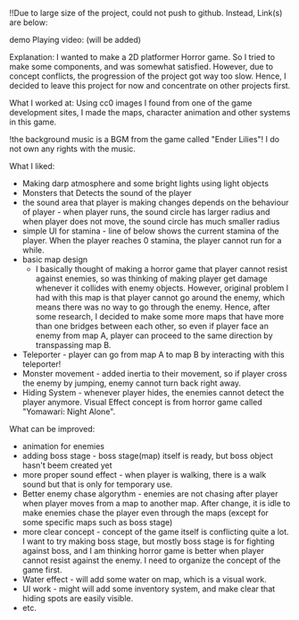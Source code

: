 !!Due to large size of the project, could not push to github. Instead, Link(s) are below:

demo Playing video:
(will be added)

Explanation:
I wanted to make a 2D platformer Horror game. So I tried to make some components, and was somewhat satisfied.
However, due to concept conflicts, the progression of the project got way too slow. 
Hence, I decided to leave this project for now and concentrate on other projects first.

What I worked at:
Using cc0 images I found from one of the game development sites, I made the maps, character animation and other systems in this game.

!the background music is a BGM from the game called "Ender Lilies"! I do not own any rights with the music.

What I liked:
- Making darp atmosphere and some bright lights using light objects
- Monsters that Detects the sound of the player
- the sound area that player is making changes depends on the behaviour of player - when player runs, the sound circle has larger radius and when player does not move, the sound circle has much smaller radius
- simple UI for stamina - line of below shows the current stamina of the player. When the player reaches 0 stamina, the player cannot run for a while.
- basic map design
    - I basically thought of making a horror game that player cannot resist against enemies, so was thinking of making player get damage whenever it collides with enemy objects. However, original problem I had with this map is that player cannot go around the enemy, which means there was no way to go through the enemy. Hence, after some research, I decided to make some more maps that have more than one bridges between each other, so even if player face an enemy from map A, player can proceed to the same direction by transpassing map B. 
-  Teleporter - player can go from map A to map B by interacting with this teleporter!
-  Monster movement - added inertia to their movement, so if player cross the enemy by jumping, enemy cannot turn back right away.
-  Hiding System - whenever player hides, the enemies cannot detect the player anymore. Visual Effect concept is from horror game called "Yomawari: Night Alone".

What can be improved:
- animation for enemies
- adding boss stage - boss stage(map) itself is ready, but boss object hasn't beem created yet
- more proper sound effect - when player is walking, there is a walk sound but that is only for temporary use.
- Better enemy chase algorythm - enemies are not chasing after player when player moves from a map to another map. After change, it is idle to make enemies chase the player even through the maps (except for some specific maps such as boss stage)
- more clear concept - concept of the game itself is conflicting quite a lot. I want to try making boss stage, but mostly boss stage is for fighting against boss, and I am thinking horror game is better when player cannot resist against the enemy. I need to organize the concept of the game first.
- Water effect - will add some water on map, which is a visual work.
- UI work - might will add some inventory system, and make clear that hiding spots are easily visible.
- etc.
